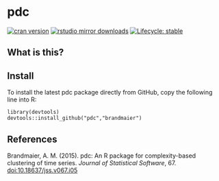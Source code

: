 pdc
===

[![cran
version](http://www.r-pkg.org/badges/version/pdc)](https://cran.r-project.org/package=pdc)
[![rstudio mirror
downloads](http://cranlogs.r-pkg.org/badges/pdc)](https://github.com/metacran/cranlogs.app)
[![Lifecycle:
stable](https://img.shields.io/badge/lifecycle-stable-brightgreen.svg)](https://www.tidyverse.org/lifecycle/#stable)

What is this?
-------------

Install
-------

To install the latest pdc package directly from GitHub, copy the
following line into R:

    library(devtools)
    devtools::install_github("pdc","brandmaier")

References
----------

Brandmaier, A. M. (2015). pdc: An R package for complexity-based
clustering of time series. *Journal of Statistical Software*, 67.
<a href="doi:10.18637/jss.v067.i05" class="uri">doi:10.18637/jss.v067.i05</a>
